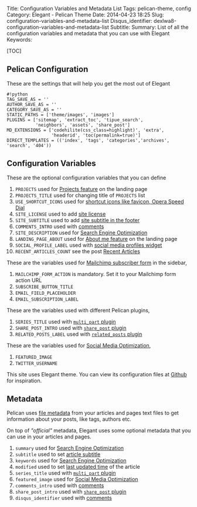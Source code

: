 Title: Configuration Variables and Metadata List
Tags: pelican-theme, config
Category: Elegant - Pelican Theme
Date: 2014-04-23 18:25
Slug: configuration-variables-and-metadata-list
Disqus_identifier: dexlwa8-configuration-variables-and-metadata-list
Subtitle:
Summary: List of all the configuration variables and metadata that you can use with Elegant
Keywords:

[TOC]

## Pelican Configuration

These are the settings that will help you get the most out of Elegant

    #!python
    TAG_SAVE_AS = ''
    AUTHOR_SAVE_AS = ''
    CATEGORY_SAVE_AS = ''
    STATIC_PATHS = ['theme/images', 'images']
    PLUGINS = ['sitemap', 'extract_toc', 'tipue_search',
               'neighbors', 'assets', 'share_post']
    MD_EXTENSIONS = ['codehilite(css_class=highlight)', 'extra',
                     'headerid', 'toc(permalink=true)']
    DIRECT_TEMPLATES = (('index', 'tags', 'categories','archives', 'search', '404'))

## Configuration Variables

These are the optional configuration variables that you can define

1. `PROJECTS` used for [Projects
   feature](elegant-best-pelican-theme-features#projects)
   on the landing page
1. `PROJECTS_TITLE` used for changing title of `PROJECTS` list
1. `USE_SHORTCUT_ICONS` used for [shortcut icons like favicon, Opera Speed
   Dial](how-to-set-shortcut-icons)
1. `SITE_LICENSE` used to add [site
   license](few-more-features-of-elegant#add-license-to-your-site)
1. `SITE_SUBTITLE` used to add [site subtitle in the
   footer](few-more-features-of-elegant#site-subtitle)
1. `COMMENTS_INTRO` used with
   [comments](how-to-use-disqus-comments-elegantly#invite-visitors-to-comment)
1. `SITE_DESCRIPTION` used for [Search Engine
   Optimization](search-engine-and-social-media-optimization#search-engine-optimization-seo)
1. `LANDING_PAGE_ABOUT` used for [About me
   feature](elegant-best-pelican-theme-features#about-me)
   on the landing page
1. `SOCIAL_PROFILE_LABEL` used with [social media profiles
   widget](how-to-display-your-social-media-profiles)
1. `RECENT_ARTICLES_COUNT` see the post [Recent
   Articles](elegant-best-pelican-theme-features#recent-articles)

These are the variables used for [Mailchimp subscriber
form](elegant-best-pelican-theme-features#mailchimp) in the sidebar,

1. `MAILCHIMP_FORM_ACTION` is mandatory. Set it to your Mailchimp form action
   URL
1. `SUBSCRIBE_BUTTON_TITLE`
1. `EMAIL_FIELD_PLACEHOLDER`
1. `EMAIL_SUBSCRIPTION_LABEL`

These are the variables used with different Pelican plugins,

1. `SERIES_TITLE` used with [`multi_part` plugin](how-to-use-multi-part-plugin)
1. `SHARE_POST_INTRO` used with [`share_post`
   plugin](how-to-use-social-sharing-plugin)
1. `RELATED_POSTS_LABEL` used with [`related_posts`
   plugin](https://github.com/getpelican/pelican-plugins/tree/master/related_posts)

These are the variables used for [Social Media
Optimization](search-engine-and-social-media-optimization#social-media-optimization-smo),

1. `FEATURED_IMAGE`
1. `TWITTER_USERNAME`

This site uses Elegant theme. You
can view its configuration files at
[Github](https://github.com/Pelican-Elegant/documentation) for inspiration.

## Metadata

Pelican uses [file
metadata](http://docs.getpelican.com/en/latest/getting_started.html#file-metadata)
from your articles and pages text files to get information about your posts,
like tags, authors etc.

On top of _"official"_ metadata, Elegant uses some optional metadata that you
can use in your articles and pages.

1. `summary` used for [Search Engine
   Optimization](search-engine-and-social-media-optimization#search-engine-optimization-seo)
1. `subtitle` used to set [article
   subtitle](elegant-best-pelican-theme-features#article-subtitle)
1. `keywords` used for [Search Engine
   Optimization](search-engine-and-social-media-optimization#search-engine-optimization-seo)
1. `modified` used to set [last updated time](how-does-modified-metadata-works)
   of the article
1. `series_title` used with [`multi_part` plugin](how-to-use-multi-part-plugin)
1. `featured_image` used for [Social Media
   Optimization](search-engine-and-social-media-optimization#social-media-optimization-smo)
1. `comments_intro` used with
   [comments](how-to-use-disqus-comments-elegantly#invite-visitors-to-comment)
1. `share_post_intro` used with [`share_post`
   plugin](how-to-use-social-sharing-plugin)
1. `disqus_identifier` used with
   [comments](how-to-use-disqus-comments-elegantly#disqus-thread-id)
